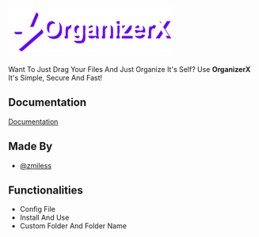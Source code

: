 
# ![Logo](logo.png)

Want To Just Drag Your Files And Just Organize It's Self?
Use **OrganizerX** It's Simple, Secure And Fast!


## Documentation

[Documentation](https://github.com/zmiless/OrganizerX/wiki)


## Made By

- [@zmiless](https://www.github.com/zmiless)


## Functionalities

- Config File
- Install And Use
- Custom Folder And Folder Name


